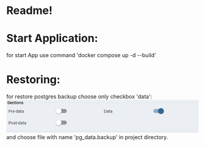 # Readme!

# Start Application:
for start App use command 'docker compose up -d --build'

# Restoring:
for restore postgres backup choose only checkbox 'data':
![img.png](img.png)
and choose file with name 'pg_data.backup' in project directory.